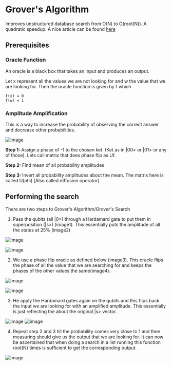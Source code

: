 # Grover's Algorithm

Improves unstructured database search from O(N) to O(root(N)). A quadratic speedup. A nice article can be found [here](https://qiskit.org/textbook/ch-algorithms/grover.html)

## Prerequisites
### Oracle Function
An oracle is a black box that takes an input and produces an output.

Let x represent all the values we are not looking for and w the value that we are looking for. Then the oracle function is given by f which
```
f(x) = 0
f(w) = 1
```

### Amplitude Amplification
This is a way to increase the probability of observing the correct answer and decrease other probabilities.

![image](assets/amplitude-amplification.png)

**Step 1:** Assign a phase of -1 to the chosen ket. (Ket as in |00> or |01> or any of those). Lets call matrix that does phase flip as Uf.

**Step 2:** Find mean of all probability amplitudes

**Step 3:** Invert all probability amplitudes about the mean. The matrix here is called U(phi) \[Also called diffusion operator\]

## Performing the search
There are two steps to Grover's Algorithm/Grover's Search

1. Pass the qubits (all |0>) through a Hardamard gate to put them in superposition (|s>) (image1). This essentially puts the amplitude of all the states at 25% (image2)

![image](assets/grover-step1.png)

![image](assets/grover-step1-result.png)

2. We use a phase flip oracle as defined below (image3). This oracle flips the phase of all the value that we are searching for and keeps the phases of the other values the same(image4).

![image](assets/Grover-step2.png)

![image](assets/grover-step2-result.png)

3. He apply the Hardamard gates again on the qubits and this flips back the input we are looking for with an amplified amplitude. This essentially is just reflecting the about the original |s> vector.

![image](assets/grover-step3.png)
![image](assets/grover-step3-result.png)

4. Repeat step 2 and 3 till the probability comes very close to 1 and then measuring should give us the output that we are looking for. It can now be ascertained that when doing a search in a list running this function root(N) times is sufficient to get the corresponding output.

![image](assets/grover-step4.png)